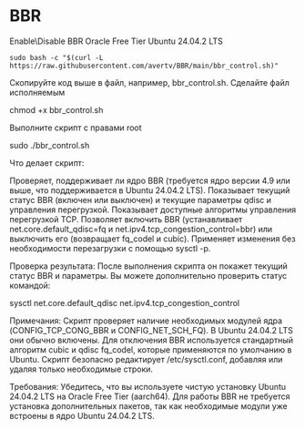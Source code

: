 # BBR
Enable\Disable BBR Oracle Free Tier  Ubuntu 24.04.2 LTS

```
sudo bash -c "$(curl -L https://raw.githubusercontent.com/avertv/BBR/main/bbr_control.sh)"
```

Скопируйте код выше в файл, например, bbr_control.sh. Сделайте файл исполняемым

chmod +x bbr_control.sh

Выполните скрипт с правами root

sudo ./bbr_control.sh

Что делает скрипт:

Проверяет, поддерживает ли ядро BBR (требуется ядро версии 4.9 или выше, что поддерживается в Ubuntu 24.04.2 LTS). Показывает текущий статус BBR (включен или выключен) и текущие параметры qdisc и управления перегрузкой. Показывает доступные алгоритмы управления перегрузкой TCP. Позволяет включить BBR (устанавливает net.core.default_qdisc=fq и net.ipv4.tcp_congestion_control=bbr) или выключить его (возвращает fq_codel и cubic). Применяет изменения без необходимости перезагрузки с помощью sysctl -p.

Проверка результата: После выполнения скрипта он покажет текущий статус BBR и параметры. Вы можете дополнительно проверить статус командой:

sysctl net.core.default_qdisc net.ipv4.tcp_congestion_control

Примечания: Скрипт проверяет наличие необходимых модулей ядра (CONFIG_TCP_CONG_BBR и CONFIG_NET_SCH_FQ). В Ubuntu 24.04.2 LTS они обычно включены. Для отключения BBR используется стандартный алгоритм cubic и qdisc fq_codel, которые применяются по умолчанию в Ubuntu. Скрипт безопасно редактирует /etc/sysctl.conf, добавляя или удаляя только необходимые строки.

Требования: Убедитесь, что вы используете чистую установку Ubuntu 24.04.2 LTS на Oracle Free Tier (aarch64). Для работы BBR не требуется установка дополнительных пакетов, так как необходимые модули уже встроены в ядро Ubuntu 24.04.2 LTS.

